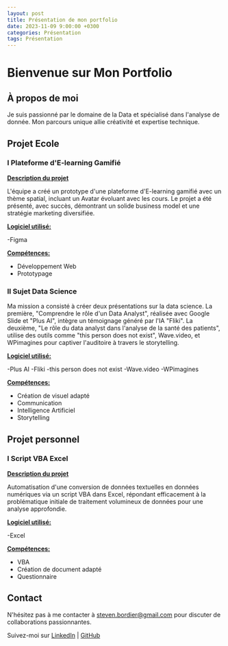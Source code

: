 ```yaml
---
layout: post
title: Présentation de mon portfolio
date: 2023-11-09 9:00:00 +0300
categories: Présentation
tags: Présentation
---
```


# Bienvenue sur Mon Portfolio

## À propos de moi

Je suis passionné par le domaine de la Data et spécialisé dans l'analyse de donnée. Mon parcours unique allie créativité et expertise technique.

## Projet Ecole

### I Plateforme d'E-learning Gamifié

<u><strong>Description du projet</strong></u>

L'équipe a créé un prototype d'une plateforme d'E-learning gamifié avec un thème spatial, incluant un Avatar évoluant avec les cours. Le projet a été présenté, avec succès, démontrant un solide business model et une stratégie marketing diversifiée.

<u><strong>Logiciel utilisé:</strong></u>

-Figma

<u><strong>Compétences:</strong></u>

* Développement Web
* Prototypage

### II Sujet Data Science

Ma mission a consisté à créer deux présentations sur la data science. La première, "Comprendre le rôle d'un Data Analyst", réalisée avec Google Slide et "Plus AI", intègre un témoignage généré par l'IA "Fliki". La deuxième, "Le rôle du data analyst dans l'analyse de la santé des patients", utilise des outils comme "this person does not exist", Wave.video, et WPimagines pour captiver l'auditoire à travers le storytelling.

<u><strong>Logiciel utilisé:</strong></u>

-Plus AI
-Fliki
-this person does not exist
-Wave.video
-WPimagines


<u><strong>Compétences:</strong></u>

* Création de visuel adapté
* Communication
* Intelligence Artificiel
* Storytelling


## Projet personnel

### I Script VBA Excel

<u><strong>Description du projet</strong></u>

Automatisation d'une conversion de données textuelles en données numériques via un script VBA dans Excel, répondant efficacement à la problématique initiale de traitement volumineux de données pour une analyse approfondie.

<u><strong>Logiciel utilisé:</strong></u>

-Excel

<u><strong>Compétences:</strong></u>

* VBA
* Création de document adapté
* Questionnaire


## Contact

N'hésitez pas à me contacter à steven.bordier@gmail.com pour discuter de collaborations passionnantes.

Suivez-moi sur [LinkedIn](https://www.linkedin.com/in/steven-moirebordier-490556108/) | [GitHub](https://github.com/Steven-Moire)

